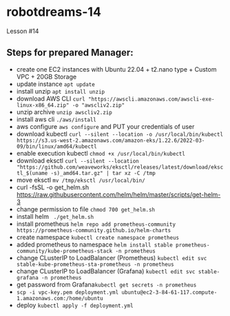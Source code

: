 # robotdreams-14
Lesson #14


## Steps for prepared Manager:
- create one EC2 instances with Ubuntu 22.04 + t2.nano type + Custom VPC + 20GB Storage
- update instance `apt update`
- install unzip `apt install unzip`
- download AWS CLI `curl "https://awscli.amazonaws.com/awscli-exe-linux-x86_64.zip" -o "awscliv2.zip"`
- unzip archive `unzip awscliv2.zip`
- install aws cli `./aws/install`
- aws configure `aws configure` and PUT your credentials of user
- download kubectl `curl --silent --location -o /usr/local/bin/kubectl   https://s3.us-west-2.amazonaws.com/amazon-eks/1.22.6/2022-03-09/bin/linux/amd64/kubectl`
- enable execution kubectl `chmod +x /usr/local/bin/kubectl`
- download eksctl `curl --silent --location "https://github.com/weaveworks/eksctl/releases/latest/download/eksctl_$(uname -s)_amd64.tar.gz" | tar xz -C /tmp`
- move eksctl `mv /tmp/eksctl /usr/local/bin/`
- curl -fsSL -o get_helm.sh https://raw.githubusercontent.com/helm/helm/master/scripts/get-helm-3
- change permission to file `chmod 700 get_helm.sh`
- install helm ` ./get_helm.sh`
- install prometheus `helm repo add prometheus-community https://prometheus-community.github.io/helm-charts`
- create namespace `kubectl create namespace prometheus`
- added prometheus to namespace `helm install stable prometheus-community/kube-prometheus-stack -n prometheus`
- change CLusterIP to LoadBalancer (Prometheus) `kubectl edit svc stable-kube-prometheus-sta-prometheus -n prometheus`
- change CLusterIP to LoadBalancer (Grafana) `kubectl edit svc stable-grafana -n prometheus`
- get password from Grafana`kubectl get secrets -n prometheus`
- `scp -i vpc-key.pem deployment.yml ubuntu@ec2-3-84-61-117.compute-1.amazonaws.com:/home/ubuntu`
- deploy `kubectl apply -f deployment.yml`
